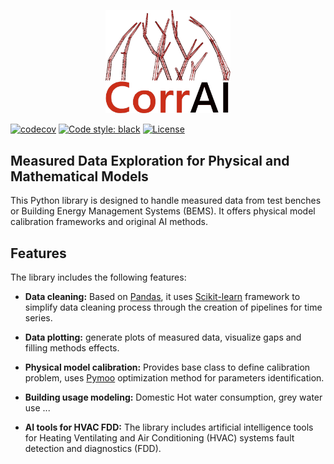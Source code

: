 <p align="center">
  <img src="https://github.com/BuildingEnergySimulationTools/corrai/blob/main/logo_corrai.svg" alt="CorrAI" width="200"/>
</p>

[![codecov](https://codecov.io/gh/BuildingEnergySimulationTools/corrai/branch/main/graph/badge.svg?token=F51O9CXI61)](https://codecov.io/gh/BuildingEnergySimulationTools/corrai)
[![Code style: black](https://img.shields.io/badge/code%20style-black-000000.svg)](https://github.com/psf/black)
[![License](https://img.shields.io/badge/License-BSD_3--Clause-blue.svg)](https://opensource.org/licenses/BSD-3-Clause)

## Measured Data Exploration for Physical and Mathematical Models 

This Python library is designed to handle measured data from test benches or Building Energy Management Systems (BEMS). 
It offers physical model calibration frameworks and original AI methods.

## Features

The library includes the following features:
- **Data cleaning:** Based on [Pandas](https://pandas.pydata.org/), it uses [Scikit-learn](https://scikit-learn.org/stable/) framework
to simplify data cleaning process through the creation of pipelines for time series.

- **Data plotting:** generate plots of measured data, visualize gaps and filling methods effects.

- **Physical model calibration:** Provides base class to define calibration problem, uses [Pymoo](https://pymoo.org/) optimization method for parameters identification.
- **Building usage modeling:** Domestic Hot water consumption, grey water use ...
- **AI tools for HVAC FDD:** The library includes artificial intelligence tools for 
Heating Ventilating and Air Conditioning (HVAC) systems fault detection and diagnostics (FDD).
